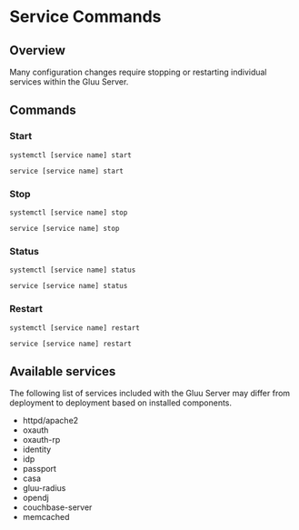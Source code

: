 # Service Commands

## Overview

Many configuration changes require stopping or restarting individual services within the Gluu Server. 

## Commands

### Start

``` tab="Ubuntu 18 or CentOS 7"
systemctl [service name] start
```

``` tab="Other OS"
service [service name] start
```

### Stop

``` tab="Ubuntu 18 or CentOS 7"
systemctl [service name] stop
```

``` tab="Other OS"
service [service name] stop
```

### Status

``` tab="Ubuntu 18 or CentOS 7"
systemctl [service name] status
```

``` tab="Other OS"
service [service name] status
```

### Restart

``` tab="Ubuntu 18 or CentOS 7"
systemctl [service name] restart
```

``` tab="Other OS"
service [service name] restart
```

## Available services

The following list of services included with the Gluu Server may differ from deployment to deployment based on installed components.

- httpd/apache2
- oxauth
- oxauth-rp
- identity
- idp
- passport
- casa
- gluu-radius
- opendj
- couchbase-server
- memcached
